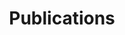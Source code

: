 ---
layout: tabs
title: Publications
parent: about
permalink: /publications/

tabs:
  - name: Main papers
    id: main-papers
    active: true
    content: |
      If you use gem5 for your research, **please cite the following papers**.

      * [**The gem5 Simulator: Version 20.0+**](https://arxiv.org/abs/2007.03152). Jason Lowe-Power, Abdul Mutaal Ahmad, Ayaz Akram, Mohammad Alian, Rico Amslinger, Matteo Andreozzi, Adrià Armejach, Nils Asmussen, Brad Beckmann, Srikant Bharadwaj, Gabe Black, Gedare Bloom, Bobby R. Bruce, Daniel Rodrigues Carvalho, Jeronimo Castrillon, Lizhong Chen, Nicolas Derumigny, Stephan Diestelhorst, Wendy Elsasser, Carlos Escuin, Marjan Fariborz, Amin Farmahini-Farahani, Pouya Fotouhi, Ryan Gambord, Jayneel Gandhi, Dibakar Gope, Thomas Grass, Anthony Gutierrez, Bagus Hanindhito, Andreas Hansson, Swapnil Haria, Austin Harris, Timothy Hayes, Adrian Herrera, Matthew Horsnell, Syed Ali Raza Jafri, Radhika Jagtap, Hanhwi Jang, Reiley Jeyapaul, Timothy M. Jones, Matthias Jung, Subash Kannoth, Hamidreza Khaleghzadeh, Yuetsu Kodama, Tushar Krishna, Tommaso Marinelli, Christian Menard, Andrea Mondelli, Miquel Moreto, Tiago Mück, Omar Naji, Krishnendra Nathella, Hoa Nguyen, Nikos Nikoleris, Lena E. Olson, Marc Orr, Binh Pham, Pablo Prieto, Trivikram Reddy, Alec Roelke, Mahyar Samani, Andreas Sandberg, Javier Setoain, Boris Shingarov, Matthew D. Sinclair, Tuan Ta, Rahul Thakur, Giacomo Travaglini, Michael Upton, Nilay Vaish, Ilias Vougioukas, William Wang, Zhengrong Wang, Norbert Wehn, Christian Weis, David A. Wood, Hongil Yoon, Éder F. Zulian. CoRR, 2020. [ arXiv: [2007.03152](https://arxiv.org/abs/2007.03152) ] [ [pdf](https://arxiv.org/pdf/2007.03152.pdf) ]

      * [**The gem5 Simulator**](https://dl.acm.org/doi/10.1145/2024716.2024718). Nathan Binkert, Bradford Beckmann, Gabriel Black, Steven K. Reinhardt, Ali Saidi, Arkaprava Basu, Joel Hestness, Derek R. Hower, Tushar Krishna, Somayeh Sardashti, Rathijit Sen, Korey Sewell, Muhammad Shoaib, Nilay Vaish, Mark D. Hill, and David A. Wood. ACM SIGARCH Computer Architecture News, May 2011. [ doi: [10.1145/2024716.2024718](https://dl.acm.org/doi/10.1145/2024716.2024718) ] [ [pdf](https://dl.acm.org/doi/pdf/10.1145/2024716.2024718) ]

      * [**Simulating DRAM controllers for future system architecture exploration**](https://ieeexplore.ieee.org/document/6844484). A. Hansson, N. Agarwal, A. Kolli, T. Wenisch and A. N. Udipi. 2014 IEEE International Symposium on Performance Analysis of Systems and Software (ISPASS), Monterey, CA, USA, 2014, pp. 201-210. [ doi: [10.1109/ISPASS.2014.6844484](https://doi.org/10.1109/ISPASS.2014.6844484) ] [ [pdf](https://ieeexplore.ieee.org/stamp/stamp.jsp?tp=&arnumber=6844484) ]

      * **Analyzing Local RISC-V Interrupt Latencies with Virtual Prototyping**. Robert Hauser, Lukas Steffen, Florian Grützmacher, Christian Haubelt.
      In Workshop Methoden und Beschreibungssprachen zur Modellierung und Verifikation von Schaltungen und Systemen (MBMV24), pp. 1-7, Kaiserslautern, Deutschland, Februar 2024 (to appear)

      You can also access this list from the `citations.bib` file located in the `m5out` folder, which is generated during the build process of gem5.

  - name: Special Features of gem5
    id: special-features
    content: |
      Additionally, we would appreciate it if you could also acknowledge the special features of gem5 that have been developed and contributed to the main line since the publication of the original paper in 2011. In simpler terms, if you use a specific feature X, please cite the corresponding paper Y from the list below.

      ### gem5art and gem5resources
      * [**Enabling Reproducible and Agile Full-System Simulation**](https://ieeexplore.ieee.org/document/9408198). Bobby R. Bruce, Hoa Nguyen, Kyle Roarty, Mahyar Samani, Marjan Friborz, Trivikram Reddy, Matthew D. Sinclair, and Jason Lowe-Power. In Proceedings of the IEEE International Symposium on Performance Analysis of Software (ISPASS), March 2021. [ doi: [10.1109/ISPASS51385.2021.00035](https://dx.doi.org/10.1109/ISPASS51385.2021.00035) ] [ [pdf](/assets/files/papers/enabling2021ispass.pdf) ]

      ### GPUs
      * [**Lost in Abstraction: Pitfalls of Analyzing GPUs at the Intermediate Language Level**](https://ieeexplore.ieee.org/document/8327041). Anthony Gutierrez, Bradford M. Beckmann, Alexandru Dutu, Joseph Gross, John Kalamatianos, Onur Kayiran, Michael LeBeane, Matthew Poremba, Brandon Potter, Sooraj Puthoor, Matthew D. Sinclair, Mark Wyse, Jieming Yin, Xianwei Zhang, Akshay Jain, Timothy G. Rogers. In Proceedings of the 24th IEEE International Symposium on High-Performance Computer Architecture (HPCA), February 2018. [ doi: [10.1109/HPCA.2018.00058](https://dx.doi.org/10.1109/HPCA.2018.00058) ] [ [pdf](https://ieeexplore.ieee.org/stamp/stamp.jsp?tp=&arnumber=8327041) ]
      * [**NoMali: Simulating a realistic graphics driver stack using a stub GPU**](http://ieeexplore.ieee.org/document/7482100). René de Jong, Andreas Sandberg. In Proceedings of the International Symposium on Performance Analysis of Systems and Software (ISPASS), March 2016. [ doi: [10.1109/ISPASS.2016.7482100](https://dx.doi.org/10.1109/ISPASS.2016.7482100) ] [ [pdf](https://ieeexplore.ieee.org/stamp/stamp.jsp?tp=&arnumber=7482100) ]
      * [**gem5-gpu: A Heterogeneous CPU-GPU Simulator**](https://ieeexplore.ieee.org/document/6709764). Jason Power, Joel Hestness, Marc S. Orr, Mark D. Hill, David A. Wood. Computer Architecture Letters vol. 13, no. 1, Jan 2014. [ doi: [10.1109/LCA.2014.2299539](https://dx.doi.org/10.1109/LCA.2014.2299539) ] [ [pdf](http://research.cs.wisc.edu/multifacet/papers/cal14_gem5gpu.pdf) ]

      ### DRAM Controller, DRAM Power Estimation
      * [**Simulating DRAM controllers for future system architecture exploration**](https://ieeexplore.ieee.org/document/6844484). Andreas Hansson, Neha Agarwal, Aasheesh Kolli, Thomas Wenisch and Aniruddha N. Udipi. In Proceedings of the International Symposium on Performance Analysis of Systems and Software (ISPASS), March 2014. [ doi: [10.1109/ISPASS.2014.6844484](https://dx.doi.org/10.1109/ISPASS.2014.6844484) ] [ [pdf](https://web.eecs.umich.edu/~twenisch/papers/ispass14.pdf) ]
      * _DRAMPower: Open-source DRAM Power & Energy Estimation Tool_. Karthik Chandrasekar, Christian Weis, Yonghui Li, Sven Goossens, Matthias Jung, Omar Naji, Benny Akesson, Norbert Wehn, and Kees Goossens, URL: [http\://www.drampower.info](http://www.drampower.info/)

      ### KVM
      * [**Full Speed Ahead: Detailed Architectural Simulation at Near-Native Speed**](http://ieeexplore.ieee.org/document/7314164). Andreas Sandberg, Nikos Nikoleris, Trevor E. Carlson, Erik Hagersten, Stefanos Kaxiras, David Black-Schaffer. IEEE International Symposium on Workload Characterization, 2015. [ doi: [10.1109/IISWC.2015.29](https://dx.doi.org/10.1109/IISWC.2015.29) ] [ [pdf](https://ieeexplore.ieee.org/stamp/stamp.jsp?tp=&arnumber=7314164) ]

      ### Elastic Traces
      * [**Exploring system performance using elastic traces: Fast, accurate and portable**](https://ieeexplore.ieee.org/document/7818336). Radhika Jagtap, Matthias Jung, Stephan Diestelhorst, Andreas Hansson, Norbert Wehn. IEEE International Conference on Embedded Computer Systems: Architectures, Modeling and Simulation (SAMOS), 2016. [ doi: [10.1109/SAMOS.2016.7818336](https://doi.org/10.1109/SAMOS.2016.7818336) ] [ [pdf](https://ieeexplore.ieee.org/stamp/stamp.jsp?tp=&arnumber=7818336) ]

      ### SystemC Coupling
      * [**System Simulation with gem5 and SystemC: The Keystone for Full Interoperability**](https://ieeexplore.ieee.org/document/8344612). C. Menard, M. Jung, J. Castrillon, N. Wehn. IEEE International Conference on Embedded Computer Systems Architectures Modeling and Simulation (SAMOS), July, 2017. [ doi: [10.1109/SAMOS.2017.8344612](https://dx.doi.org/10.1109/SAMOS.2017.8344612) ] [ [pdf](https://ieeexplore.ieee.org/stamp/stamp.jsp?tp=&arnumber=8344612) ]

  - name: Abandoned Derivative projects
    id: derivative-projects
    content: |
      Below is a list of projects that are based on gem5, are extensions of gem5, or use gem5.

      ### gem5-gpu

        - Merges 2 popular simulators: gem5 and GPGPU-Sim
        - Simulates CPUs, GPUs, and the interactions between them
        - Models a flexible memory system with support for heterogeneous
          processors and coherence
        - Supports full-system simulation through GPU driver emulation
        - [Home Page](https://gem5-gpu.cs.wisc.edu)
        - [Overview slides](http://old.gem5.org/wiki/images/7/7d/2012_12_gem5_gpu.pdf)

      ### MV5

        - MV5 is a reconfigurable simulator for heterogeneous multicore
          architectures. It is based on M5v2.0 beta 4.
        - Typical usage: simulating data-parallel applications on SIMT cores
          that operate over directory-based cache hierarchies. You can also
          add out-of-order cores to have a heterogeneous system, and all
          different types of cores can operate under the same address space
          through the same cache hierarchy.
        - Research projects based on MV5 have been published in ISCA'10,
          ICCD'09, and IPDPS'10.
        - Features
        - - Single-Instruction, Multiple-Threads (SIMT) cores
        - - Directory-based Coherence Cache: MESI/MSI. (Not based on gems/ruby)
        - - Interconnect: Fully connected and 2D Mesh. (Not based on gems/ruby)
        - - Threading API/library in system emulation mode (No support for
          full-system simulation. A benchmark suite using the thread API is
          provided)

  - name: Related to gem5
    id: related-to-gem5
    content: |
      * [**Enabling Realistic Logical Device Interface and Driver for NVM Express Enabled Full System Simulations**](https://link.springer.com/article/10.1007%2Fs10766-017-0530-1). Donghyun Gouk, Jie Zhang and Myoungsoo Jung. IFIP International Conference on Network and Parallel Computing (NPC) and Invited for International Journal of Parallel Programming (IJPP), 2017. [ doi: [10.1007/s10766-017-0530-1](https://dx.doi.org/10.1007/s10766-017-0530-1) ] [ [pdf](https://link.springer.com/content/pdf/10.1007/s10766-017-0530-1.pdf) ]

      * [**SimpleSSD: Modeling Solid State Drives for Holistic System Simulation**](https://ieeexplore.ieee.org/document/8031080). Myoungsoo Jung, Jie Zhang, Ahmed Abulila, Miryeong Kwon, Narges Shahidi, John Shalf, Nam Sung Kim and Mahmut Kandemir. IEEE Computer Architecture Letters (CAL), 2017. [ doi: [10.1109/LCA.2017.2750658](https://dx.doi.org/10.1109/LCA.2017.2750658) ] [ arXiv: [1705.06419](https://arxiv.org/abs/1705.06419) \[cs.AR\] ]

      * [**dist-gem5: Distributed Simulation of Computer Clusters**](https://ieeexplore.ieee.org/document/7975287). Mohammad Alian, Gabor Dozsa, Umur Darbaz, Stephan Diestelhorst, Daehoon Kim, and Nam Sung Kim. IEEE International Symposium on Performance Analysis of Systems (ISPASS), April 2017. [ doi: [10.1109/ISPASS.2017.7975287](https://dx.doi.org/10.1109/ISPASS.2017.7975287) ] [ [pdf](https://ieeexplore.ieee.org/stamp/stamp.jsp?tp=&arnumber=7975287) ]

      * [**pd-gem5: Simulation Infrastructure for Parallel/Distributed Computer Systems**](https://ieeexplore.ieee.org/document/7114236). Mohammad Alian, Daehoon Kim, and Nam Sung Kim. Computer Architecture Letters (CAL), 2016. [ doi: [10.1109/LCA.2015.2438295](https://dx.doi.org/10.1109/LCA.2015.2438295) ] [ [pdf](https://ieeexplore.ieee.org/stamp/stamp.jsp?tp=&arnumber=7114236) ]

      * [**A Full-System Approach to Analyze the Impact of Next-Generation Mobile Flash Storage**](https://ieeexplore.ieee.org/document/7095809). Rene de Jong and Andreas Hansson. In Proceedings of the International Symposium on Performance Analysis of Systems and Software (ISPASS), March 2015. [ doi: [10.1109/ISPASS.2015.7095809](https://dx.doi.org/10.1109/ISPASS.2015.7095809) ] [ [pdf](https://ieeexplore.ieee.org/stamp/stamp.jsp?tp=&arnumber=7095809) ]

      * [**Sources of Error in Full-System Simulation**](https://ieeexplore.ieee.org/document/6844457). A. Gutierrez, J. Pusdesris, R.G. Dreslinski, T. Mudge, C. Sudanthi, C.D. Emmons, M. Hayenga, and N. Paver. In Proceedings of the International Symposium on Performance Analysis of Systems and Software (ISPASS), March 2014. [ doi: [10.1109/ISPASS.2014.6844457](https://doi.org/10.1109/ISPASS.2014.6844457) ] [ [pdf](https://ieeexplore.ieee.org/stamp/stamp.jsp?tp=&arnumber=6844457) ]

      * [**Introducing DVFS-Management in a Full-System Simulator**](https://ieeexplore.ieee.org/document/6730810). Vasileios Spiliopoulos, Akash Bagdia, Andreas Hansson, Peter Aldworth and Stefanos Kaxiras. In Proceedings of the 21st International Symposium on Modeling, Analysis & Simulation of Computer and Telecommunication Systems (MASCOTS), August 2013. [ doi: [10.1109/MASCOTS.2013.75](https://doi.org/10.1109/MASCOTS.2013.75) ] [ [pdf](https://ieeexplore.ieee.org/stamp/stamp.jsp?tp=&arnumber=6730810) ]

      * [**Accuracy Evaluation of GEM5 Simulator System**](https://ieeexplore.ieee.org/document/6322869). A. Butko, R. Garibotti, L. Ost, and G. Sassatelli. In the proceeding of the IEEE International Workshop on Reconfigurable Communication-centric Systems-on-Chip (ReCoSoC), York, United Kingdom, July 2012. [ doi: [10.1109/ReCoSoC.2012.6322869](http://dx.doi.org/10.1109/ReCoSoC.2012.6322869) ] [ [pdf](https://ieeexplore.ieee.org/stamp/stamp.jsp?tp=&arnumber=6322869) ]

      * [**The M5 Simulator: Modeling Networked Systems**](https://ieeexplore.ieee.org/document/1677503). N. L. Binkert, R. G. Dreslinski, L. R. Hsu, K. T. Lim, A. G. Saidi, S. K. Reinhardt. IEEE Micro, vol. 26, no. 4, pp. 52-60, July/August, 2006. [ doi: [10.1109/MM.2006.82](http://dx.doi.org/10.1109/MM.2006.82) ] [ [pdf](https://ieeexplore.ieee.org/stamp/stamp.jsp?tp=&arnumber=1677503) ]

      * [**Multifacet’s General Execution-driven Multiprocessor Simulator (GEMS) Toolset**](https://dl.acm.org/doi/10.1145/1105734.1105747). Milo M.K. Martin, Daniel J. Sorin, Bradford M. Beckmann, Michael R. Marty, Min Xu, Alaa R. Alameldeen, Kevin E. Moore, Mark D. Hill, and David A. Wood. Computer Architecture News (CAN), September 2005. [ doi: [10.1145/1105734.1105747](http://dx.doi.org/10.1145/1105734.1105747) ] [ [pdf](https://dl.acm.org/doi/pdf/10.1145/1105734.1105747) ]

  - name: Using gem5
    id: using-gem5
    content: |
      Please visit [Google Scholar](https://scholar.google.com/scholar?q=gem5) page for a list of all papers that use gem5.
---